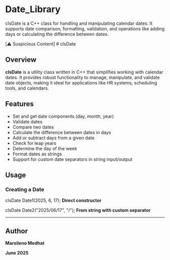 # Date_Library
clsDate is a C++ class for handling and manipulating calendar dates. It supports date comparison, formatting, validation, and operations like adding days or calculating the difference between dates.


[⚠️ Suspicious Content] # clsDate

## Overview

**clsDate** is a utility class written in C++ that simplifies working with calendar dates. It provides robust functionality to manage, manipulate, and validate date objects, making it ideal for applications like HR systems, scheduling tools, and calendars.

## Features

* Set and get date components (day, month, year)
* Validate dates
* Compare two dates
* Calculate the difference between dates in days
* Add or subtract days from a given date
* Check for leap years
* Determine the day of the week
* Format dates as strings
* Support for custom date separators in string input/output

## Usage

### Creating a Date

clsDate Date1(2025, 6, 17); **Direct constructor**

clsDate Date2("2025/06/17", "/"); **From string with custom separator**


---

## Author

**Marsileno Medhat** 

**June 2025**
